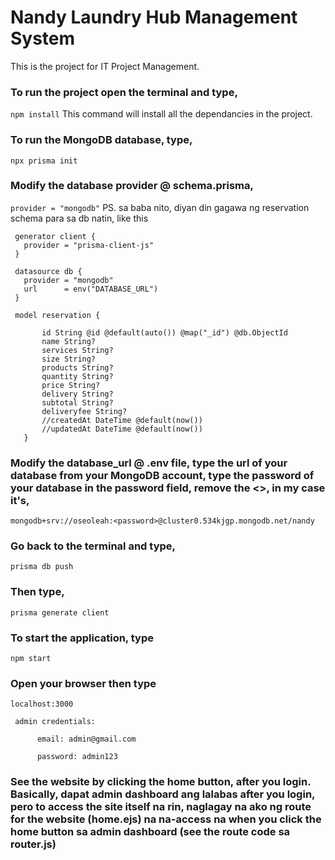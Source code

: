 # Nandy Laundry Hub Management System
This is the project for IT Project Management. 

### To run the project open the terminal and type,
``` npm install ```
This command will install all the dependancies in the project.

### To run the MongoDB database, type, 
``` npx prisma init ```

### Modify the database provider @ schema.prisma,
```provider = "mongodb"```
PS. sa baba nito, diyan din gagawa ng reservation schema para sa db natin, like this 

     generator client {
       provider = "prisma-client-js"
     }

     datasource db {
       provider = "mongodb"
       url      = env("DATABASE_URL")
     }

     model reservation { 

           id String @id @default(auto()) @map("_id") @db.ObjectId 
           name String?
           services String?
           size String?
           products String?
           quantity String?
           price String?
           delivery String?
           subtotal String?
           deliveryfee String?
           //createdAt DateTime @default(now()) 
           //updatedAt DateTime @default(now()) 
       } 

### Modify the database_url @ .env file, type the url of your database from your MongoDB account, type the password of your database in the password field, remove the <>, in my case it's,
```mongodb+srv://oseoleah:<password>@cluster0.534kjgp.mongodb.net/nandy```

### Go back to the terminal and type,
```prisma db push```

### Then type,
```prisma generate client```

### To start the application, type
```npm start```

### Open your browser then type
```localhost:3000```

     admin credentials:

          email: admin@gmail.com

          password: admin123

### See the website by clicking the home button, after you login. Basically, dapat admin dashboard ang lalabas after you login, pero to access the site itself na rin, naglagay na ako ng route for the website (home.ejs) na na-access na when you click the home button sa admin dashboard (see the route code sa router.js)
